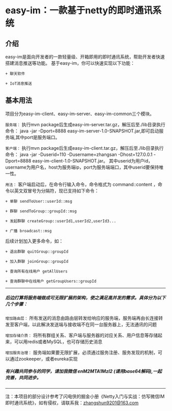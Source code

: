 # easy-im：一款基于netty的即时通讯系统
## 介绍
easy-im是面向开发者的一款轻量级、开箱即用的即时通讯系统，帮助开发者快速搭建消息推送等功能。
基于easy-im，你可以快速实现以下功能：

`` + 聊天软件 ``

`` + IoT消息推送 ``

## 基本用法
项目分为easy-im-client、easy-im-server、easy-im-common三个模块。

``` 服务端： ``` 执行mvn package后生成easy-im-server.tar.gz，解压后至./lib目录执行命令：
java -jar -Dport=8888  easy-im-server-1.0-SNAPSHOT.jar,即可启动服务端,其中port是服务端口。


``` 客户端： ``` 执行mvn package后生成easy-im-client.tar.gz，解压后至./lib目录执行命令：
java -jar -Duserid=110 -Dusername=zhangsan -Dhost=127.0.0.1 -Dport=8888 easy-im-client-1.0-SNAPSHOT.jar。
其中userid为用户id，username为用户名，host为服务端ip，port为服务端端口，其中userid要保持唯一性。

``` 用法： ``` 客户端启动后，在命令行输入命令，命令格式为 command::content ，命令以英文双冒号为分隔符，现已支持如下命令：

`` + 单聊 sendToUser::userId::msg  ``

`` + 群聊 sendToGroup::groupId::msg  ``

`` + 发起群聊 createGroup::userId1,userId2,userId3...  ``

`` + 广播 broadcast::msg  ``

后续计划加入更多命令，如：

`` + 退出群聊 quitGroup::groupId  ``

`` + 加入群聊 joinGroup::groupId  ``

`` + 查询所有在线用户 getAllUsers  ``

`` + 查询群聊中在线用户 getGroupUsers::groupId  ``

---
##### 后边打算将服务端做成可无限扩展的架构，使之满足高并发的需求。具体分为以下几个步骤：

``` 增加路由层： ``` 所有发送的消息由路由层转发给响应的服务端，服务端再由长连接转发至客户端，以此解决发送端与接收端不在同一台服务器上，无法通讯的问题

``` 增加存储介质： ``` 将所有群组关系、客户端与服务器的对应关系、用户信息等存储起来，可以用redis或者MySQL，也可存储历史消息

``` 增加服务治理： ``` 服务端如果要无限扩展，必须通过服务注册、服务发现的机制，可以通过zookeeper，或者eureka实现

##### 有兴趣共同参与的同学，请加我微信 enM2MTA1MzI2 (请用base64解码),一起完善，共同进步。

---

注：本项目的部分设计参考了闪电侠的掘金小册《Netty入门与实战：仿写微信IM即时通讯系统》，如有侵权，请联系我：zhangshun9201@163.com

